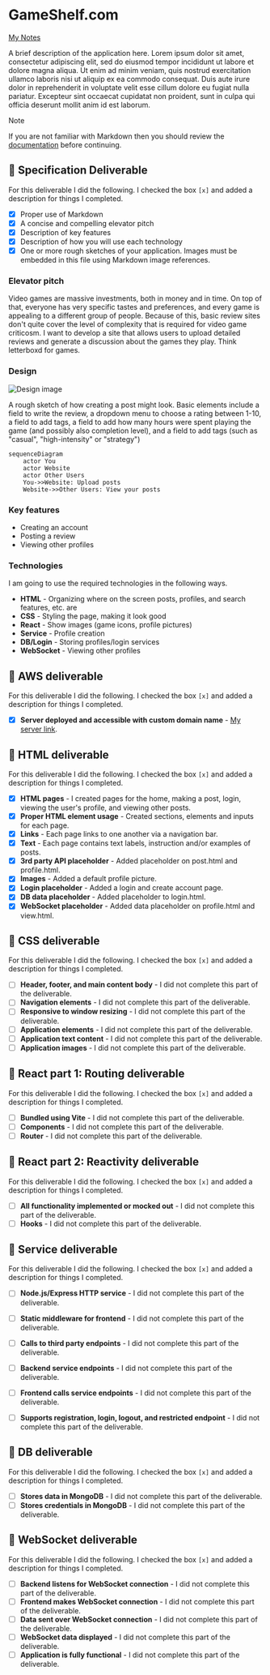# GameShelf.com

[My Notes](notes.md)

A brief description of the application here. Lorem ipsum dolor sit amet, consectetur adipiscing elit, sed do eiusmod tempor incididunt ut labore et dolore magna aliqua. Ut enim ad minim veniam, quis nostrud exercitation ullamco laboris nisi ut aliquip ex ea commodo consequat. Duis aute irure dolor in reprehenderit in voluptate velit esse cillum dolore eu fugiat nulla pariatur. Excepteur sint occaecat cupidatat non proident, sunt in culpa qui officia deserunt mollit anim id est laborum.

> [!NOTE]
>  If you are not familiar with Markdown then you should review the [documentation](https://docs.github.com/en/get-started/writing-on-github/getting-started-with-writing-and-formatting-on-github/basic-writing-and-formatting-syntax) before continuing.

## 🚀 Specification Deliverable

For this deliverable I did the following. I checked the box `[x]` and added a description for things I completed.

- [x] Proper use of Markdown
- [x] A concise and compelling elevator pitch
- [x] Description of key features
- [x] Description of how you will use each technology
- [x] One or more rough sketches of your application. Images must be embedded in this file using Markdown image references.

### Elevator pitch

Video games are massive investments, both in money and in time. On top of that, everyone has very specific tastes and preferences, and every game is appealing to a different group of people. Because of this, basic review sites don't quite cover the level of complexity that is required for video game criticosm. I want to develop a site that allows users to upload detailed reviews and generate a discussion about the games they play. Think letterboxd for games.

### Design

![Design image](Blueprint_Make_Post.jpg)

A rough sketch of how creating a post might look. Basic elements include a field to write the review, a dropdown menu to choose a rating between 1-10, a field to add tags, a field to add how many hours were spent playing the game (and possibly also completion level), and a field to add tags (such as "casual", "high-intensity" or "strategy")
```mermaid
sequenceDiagram
    actor You
    actor Website
    actor Other Users
    You->>Website: Upload posts
    Website->>Other Users: View your posts
```

### Key features

- Creating an account
- Posting a review
- Viewing other profiles

### Technologies

I am going to use the required technologies in the following ways.

- **HTML** - Organizing where on the screen posts, profiles, and search features, etc. are
- **CSS** - Styling the page, making it look good
- **React** - Show images (game icons, profile pictures)
- **Service** - Profile creation
- **DB/Login** - Storing profiles/login services
- **WebSocket** - Viewing other profiles

## 🚀 AWS deliverable

For this deliverable I did the following. I checked the box `[x]` and added a description for things I completed.

- [x] **Server deployed and accessible with custom domain name** - [My server link](https://robertthompson.click).

## 🚀 HTML deliverable

For this deliverable I did the following. I checked the box `[x]` and added a description for things I completed.

- [x] **HTML pages** - I created pages for the home, making a post, login, viewing the user's profile, and viewing other posts.
- [x] **Proper HTML element usage** - Created sections, elements and inputs for each page.
- [x] **Links** - Each page links to one another via a navigation bar.
- [x] **Text** - Each page contains text labels, instruction and/or examples of posts.
- [x] **3rd party API placeholder** - Added placeholder on post.html and profile.html.
- [x] **Images** - Added a default profile picture.
- [x] **Login placeholder** - Added a login and create account page.
- [x] **DB data placeholder** - Added placeholder to login.html.
- [x] **WebSocket placeholder** - Added data placeholder on profile.html and view.html.

## 🚀 CSS deliverable

For this deliverable I did the following. I checked the box `[x]` and added a description for things I completed.

- [ ] **Header, footer, and main content body** - I did not complete this part of the deliverable.
- [ ] **Navigation elements** - I did not complete this part of the deliverable.
- [ ] **Responsive to window resizing** - I did not complete this part of the deliverable.
- [ ] **Application elements** - I did not complete this part of the deliverable.
- [ ] **Application text content** - I did not complete this part of the deliverable.
- [ ] **Application images** - I did not complete this part of the deliverable.

## 🚀 React part 1: Routing deliverable

For this deliverable I did the following. I checked the box `[x]` and added a description for things I completed.

- [ ] **Bundled using Vite** - I did not complete this part of the deliverable.
- [ ] **Components** - I did not complete this part of the deliverable.
- [ ] **Router** - I did not complete this part of the deliverable.

## 🚀 React part 2: Reactivity deliverable

For this deliverable I did the following. I checked the box `[x]` and added a description for things I completed.

- [ ] **All functionality implemented or mocked out** - I did not complete this part of the deliverable.
- [ ] **Hooks** - I did not complete this part of the deliverable.

## 🚀 Service deliverable

For this deliverable I did the following. I checked the box `[x]` and added a description for things I completed.

- [ ] **Node.js/Express HTTP service** - I did not complete this part of the deliverable.
- [ ] **Static middleware for frontend** - I did not complete this part of the deliverable.
- [ ] **Calls to third party endpoints** - I did not complete this part of the deliverable.
- [ ] **Backend service endpoints** - I did not complete this part of the deliverable.
- [ ] **Frontend calls service endpoints** - I did not complete this part of the deliverable.
- [ ] **Supports registration, login, logout, and restricted endpoint** - I did not complete this part of the deliverable.


## 🚀 DB deliverable

For this deliverable I did the following. I checked the box `[x]` and added a description for things I completed.

- [ ] **Stores data in MongoDB** - I did not complete this part of the deliverable.
- [ ] **Stores credentials in MongoDB** - I did not complete this part of the deliverable.

## 🚀 WebSocket deliverable

For this deliverable I did the following. I checked the box `[x]` and added a description for things I completed.

- [ ] **Backend listens for WebSocket connection** - I did not complete this part of the deliverable.
- [ ] **Frontend makes WebSocket connection** - I did not complete this part of the deliverable.
- [ ] **Data sent over WebSocket connection** - I did not complete this part of the deliverable.
- [ ] **WebSocket data displayed** - I did not complete this part of the deliverable.
- [ ] **Application is fully functional** - I did not complete this part of the deliverable.
